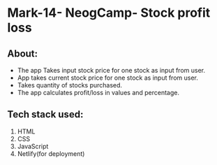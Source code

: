# Mark-14- NeogCamp- Stock profit loss
## About: 
- The app Takes input stock price for one stock as input from user.
- App takes current stock price for one stock as input from user.
- Takes quantity of stocks purchased.
- The app calculates profit/loss in values and percentage.

## Tech stack used:
1. HTML
2. CSS
3. JavaScript
4. Netlify(for deployment)
